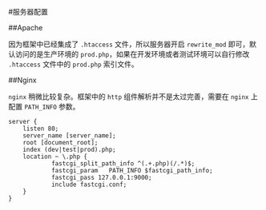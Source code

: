 #服务器配置

##Apache

因为框架中已经集成了 `.htaccess` 文件，所以服务器开启 `rewrite_mod` 即可，默认访问的是生产环境的 `prod.php`，如果在开发环境或者测试环境可以自行修改 `.htaccess` 文件中的 `prod.php` 索引文件。

##Nginx

`nginx` 稍微比较复杂。框架中的 `http` 组件解析并不是太过完善，需要在 `nginx` 上配置 `PATH_INFO` 参数。

```
server {
    listen 80;
    server_name [server_name];
    root [document_root];
    index (dev|test|prod).php;
    location ~ \.php {
            fastcgi_split_path_info ^(.+.php)(/.*)$;
            fastcgi_param   PATH_INFO $fastcgi_path_info;
            fastcgi_pass 127.0.0.1:9000;
            include fastcgi.conf;
    }
}
```